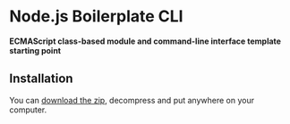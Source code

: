# Node.js Boilerplate CLI

**ECMAScript class-based module and command-line interface template starting point**

## Installation

You can [download the zip](/node-module-cli/archive/refs/heads/main.zip), decompress and put anywhere on your computer.


